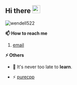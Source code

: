 <h2>Hi there <img src="https://media.giphy.com/media/hvRJCLFzcasrR4ia7z/giphy.gif" width="25px"></h2>

<img src="https://komarev.com/ghpvc/?username=wendell522" alt="wendell522" /> 

<strong>📫 How to reach me </strong>
   
   1. [email](mailto:enoshwang@foxmail.com "enoshwang@foxmail.com")

<strong>⚡ Others </strong>
   
  - 🔭 It's never too late to **learn**.
<!--- 🌱 💬  -->
  - ⚡ [purecpp](http://www.purecpp.cn/ "Newer is Better")

